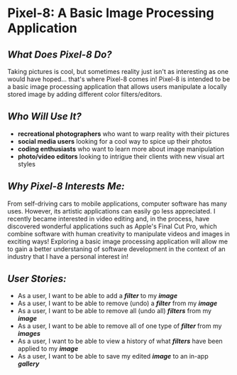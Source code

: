 # Pixel-8: A Basic Image Processing Application

## *What Does Pixel-8 Do?*

Taking pictures is cool, but sometimes reality 
just isn't as interesting as one would have hoped... 
that's where Pixel-8 comes in! Pixel-8 is intended to 
be a basic image processing application that allows 
users manipulate a locally stored image by adding different
color filters/editors.  

## *Who Will Use It?*
- **recreational photographers** who want to warp reality with 
their pictures
- **social media users** looking for a cool way to 
spice up their photos
- **coding enthusiasts** who want to learn more about 
image manipulation
- **photo/video editors** looking to intrigue their 
clients with new visual art styles

## *Why Pixel-8 Interests Me:*
From self-driving cars to mobile applications,
computer software has many uses. However,
its artistic applications can easily go less appreciated. 
I recently became interested in video editing 
and, in the process, have discovered wonderful applications
such as Apple's Final Cut Pro, which combine software with
human creativity to manipulate videos and images 
in exciting ways! Exploring a basic image processing 
application will allow me to gain a better understaning of 
software development in the context of an industry that I have
a personal interest in! 

## *User Stories:*
- As a user, I want to be able to add a ***filter*** to my ***image***
- As a user, I want to be able to remove (undo) a ***filter*** from my ***image***
- As a user, I want to be able to remove all (undo all) ***filters*** from my ***image***
- As a user, I want to be able to remove all of one type of ***filter*** from my ***images***
- As a user, I want to be able to view a history of what ***filters*** have been applied to my ***image***
- As a user, I want to be able to save my edited ***image*** to an in-app ***gallery***
